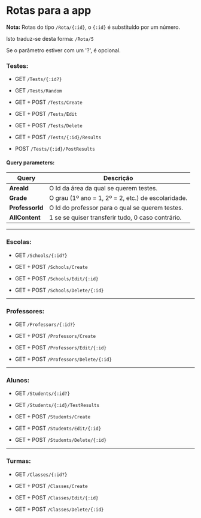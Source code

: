 
# Rotas para a app

**Nota:** Rotas do tipo `/Rota/{:id}`, o `{:id}` é substituído por um número.

Isto traduz-se desta forma: `/Rota/5`

Se o parâmetro estiver com um '?', é opcional.

### Testes:
  
  * GET `/Tests/{:id?}`
  * GET `/Tests/Random`

  * GET + POST `/Tests/Create`
  * GET + POST `/Tests/Edit`
  * GET + POST `/Tests/Delete`
  * GET + POST `/Tests/{:id}/Results`

  * POST `/Tests/{:id}/PostResults`

#### Query parameters:
| Query           | Descrição                                          |
|-----------------|----------------------------------------------------|
| **AreaId**      | O Id da área da qual se querem testes.             |
| **Grade**       | O grau (1º ano = 1, 2º = 2, etc.) de escolaridade. |
| **ProfessorId** | O Id do professor para o qual se querem testes.    |
| **AllContent**  | 1 se se quiser transferir tudo, 0 caso contrário.  |

***

### Escolas:

  * GET `/Schools/{:id?}`

  * GET + POST `/Schools/Create`
  * GET + POST `/Schools/Edit/{:id}`
  * GET + POST `/Schools/Delete/{:id}`

***

### Professores:

  * GET `/Professors/{:id?}`

  * GET + POST `/Professors/Create`
  * GET + POST `/Professors/Edit/{:id}`
  * GET + POST `/Professors/Delete/{:id}`

***

### Alunos:

  * GET `/Students/{:id?}`
  * GET `/Students/{:id}/TestResults`

  * GET + POST `/Students/Create`
  * GET + POST `/Students/Edit/{:id}`
  * GET + POST `/Students/Delete/{:id}`

***

### Turmas:

  * GET `/Classes/{:id?}`

  * GET + POST `/Classes/Create`
  * GET + POST `/Classes/Edit/{:id}`
  * GET + POST `/Classes/Delete/{:id}`